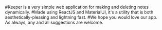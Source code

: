 #Keeper is a very simple web application for making and deleting notes dynamically.
#Made using ReactJS and MaterialUI, it's a utility that is both aesthetically-pleasing and lightning fast.
#We hope you would love our app. As always, any and all suggestions are welcome.
